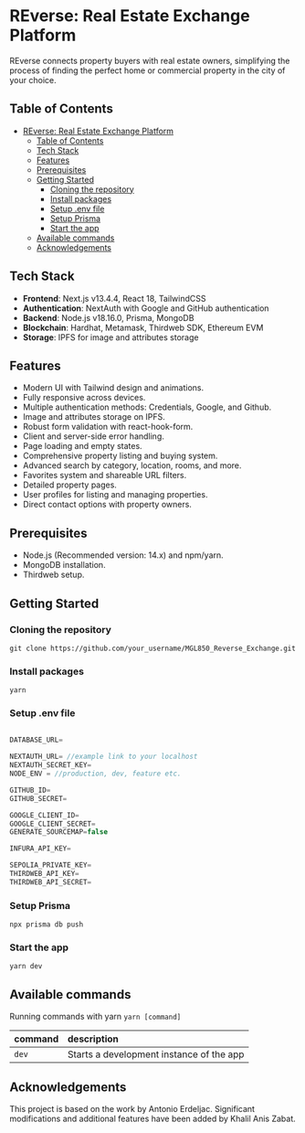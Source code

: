 # REverse: Real Estate Exchange Platform

REverse connects property buyers with real estate owners, simplifying the process of finding the perfect home or commercial property in the city of your choice.

## Table of Contents

- [REverse: Real Estate Exchange Platform](#reverse-real-estate-exchange-platform)
  - [Table of Contents](#table-of-contents)
  - [Tech Stack](#tech-stack)
  - [Features](#features)
  - [Prerequisites](#prerequisites)
  - [Getting Started](#getting-started)
    - [Cloning the repository](#cloning-the-repository)
    - [Install packages](#install-packages)
    - [Setup .env file](#setup-env-file)
    - [Setup Prisma](#setup-prisma)
    - [Start the app](#start-the-app)
  - [Available commands](#available-commands)
  - [Acknowledgements](#acknowledgements)
  
## Tech Stack

- **Frontend**: Next.js v13.4.4, React 18, TailwindCSS
- **Authentication**: NextAuth with Google and GitHub authentication
- **Backend**: Node.js v18.16.0, Prisma, MongoDB
- **Blockchain**: Hardhat, Metamask, Thirdweb SDK, Ethereum EVM
- **Storage**: IPFS for image and attributes storage

## Features

- Modern UI with Tailwind design and animations.
- Fully responsive across devices.
- Multiple authentication methods: Credentials, Google, and Github.
- Image and attributes storage on IPFS.
- Robust form validation with react-hook-form.
- Client and server-side error handling.
- Page loading and empty states.
- Comprehensive property listing and buying system.
- Advanced search by category, location, rooms, and more.
- Favorites system and shareable URL filters.
- Detailed property pages.
- User profiles for listing and managing properties.
- Direct contact options with property owners.

## Prerequisites

- Node.js (Recommended version: 14.x) and npm/yarn.
- MongoDB installation.
- Thirdweb setup.

## Getting Started

### Cloning the repository

```shell
git clone https://github.com/your_username/MGL850_Reverse_Exchange.git

```

### Install packages

```shell
yarn
```

### Setup .env file

```js

DATABASE_URL=

NEXTAUTH_URL= //example link to your localhost 
NEXTAUTH_SECRET_KEY=
NODE_ENV = //production, dev, feature etc. 

GITHUB_ID=
GITHUB_SECRET=

GOOGLE_CLIENT_ID=
GOOGLE_CLIENT_SECRET=
GENERATE_SOURCEMAP=false 

INFURA_API_KEY=

SEPOLIA_PRIVATE_KEY=
THIRDWEB_API_KEY=
THIRDWEB_API_SECRET=

```

### Setup Prisma

```shell
npx prisma db push
```

### Start the app

```shell
yarn dev
```

## Available commands

Running commands with yarn `yarn [command]`

| command | description                              |
| :------ | :--------------------------------------- |
| `dev` | Starts a development instance of the app |

## Acknowledgements

This project is based on the work by Antonio Erdeljac. Significant modifications and additional features have been added by Khalil Anis Zabat.
